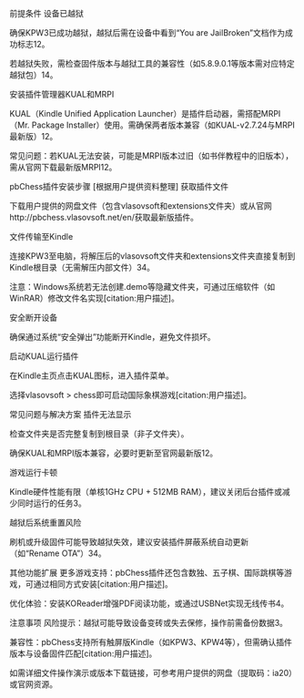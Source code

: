 前提条件
设备已越狱

确保KPW3已成功越狱，越狱后需在设备中看到“You are JailBroken”文档作为成功标志12。

若越狱失败，需检查固件版本与越狱工具的兼容性（如5.8.9.0.1等版本需对应特定越狱包）14。

安装插件管理器KUAL和MRPI

KUAL（Kindle Unified Application Launcher）是插件启动器，需搭配MRPI（Mr. Package Installer）使用。需确保两者版本兼容（如KUAL-v2.7.24与MRPI最新版）12。

常见问题：若KUAL无法安装，可能是MRPI版本过旧（如书伴教程中的旧版本），需从官网下载最新版MRPI12。

pbChess插件安装步骤 [根据用户提供资料整理]
获取插件文件

下载用户提供的网盘文件（包含vlasovsoft和extensions文件夹）或从官网http://pbchess.vlasovsoft.net/en/获取最新版插件。

文件传输至Kindle

连接KPW3至电脑，将解压后的vlasovsoft文件夹和extensions文件夹直接复制到Kindle根目录（无需解压内部文件）34。

注意：Windows系统若无法创建.demo等隐藏文件夹，可通过压缩软件（如WinRAR）修改文件名实现[citation:用户描述]。

安全断开设备

确保通过系统“安全弹出”功能断开Kindle，避免文件损坏。

启动KUAL运行插件

在Kindle主页点击KUAL图标，进入插件菜单。

选择vlasovsoft > chess即可启动国际象棋游戏[citation:用户描述]。

常见问题与解决方案
插件无法显示

检查文件夹是否完整复制到根目录（非子文件夹）。

确保KUAL和MRPI版本兼容，必要时更新至官网最新版12。

游戏运行卡顿

Kindle硬件性能有限（单核1GHz CPU + 512MB RAM），建议关闭后台插件或减少同时运行的任务3。

越狱后系统重置风险

刷机或升级固件可能导致越狱失效，建议安装插件屏蔽系统自动更新（如“Rename OTA”）34。

其他功能扩展
更多游戏支持：pbChess插件还包含数独、五子棋、国际跳棋等游戏，可通过相同方式安装[citation:用户描述]。

优化体验：安装KOReader增强PDF阅读功能，或通过USBNet实现无线传书4。

注意事项
风险提示：越狱可能导致设备变砖或失去保修，操作前需备份数据3。

兼容性：pbChess支持所有触屏版Kindle（如KPW3、KPW4等），但需确认插件版本与设备固件匹配[citation:用户描述]。

如需详细文件操作演示或版本下载链接，可参考用户提供的网盘（提取码：ia20）或官网资源。